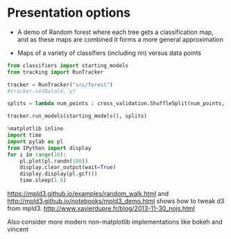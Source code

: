 # Presentation options

- A demo of Random forest where each tree gets a classification map, and as these maps are combined it forms a more general approximation

- Maps of a variety of classifiers (including nn) versus data points

```py
from classifiers import starting_models
from tracking import RunTracker

tracker = RunTracker("src/forest")
#tracker.setData(X, y)

splits = lambda num_points : cross_validation.ShuffleSplit(num_points, 2, 0.2));

tracker.run_models(starting_models(), splits)
```

```py
%matplotlib inline
import time
import pylab as pl
from IPython import display
for i in range(10):
    pl.plot(pl.randn(100))
    display.clear_output(wait=True)
    display.display(pl.gcf())
    time.sleep(1.0)
```

<https://mpld3.github.io/examples/random_walk.html> and <http://mpld3.github.io/notebooks/mpld3_demo.html> shows how to tweak d3 from mpld3.  <http://www.xavierdupre.fr/blog/2013-11-30_nojs.html>

Also consider more modern non-matplotlib implementations like bokeh and vincent
